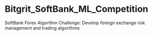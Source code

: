 # Bitgrit_SoftBank_ML_Competition
SoftBank Forex Algorithm Challenge: Develop foreign exchange risk management and trading algorithms
